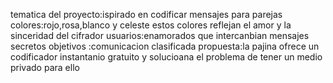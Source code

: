 tematica del proyecto:ispirado en codificar mensajes para parejas
colores:rojo,rosa,blanco y celeste
estos colores reflejan el amor y la sinceridad del cifrador
usuarios:enamorados que intercanbian mensajes secretos
objetivos :comunicacion clasificada 
propuesta:la pajina ofrece un codificador instantanio gratuito y 
solucioana el problema de tener un medio privado para ello

